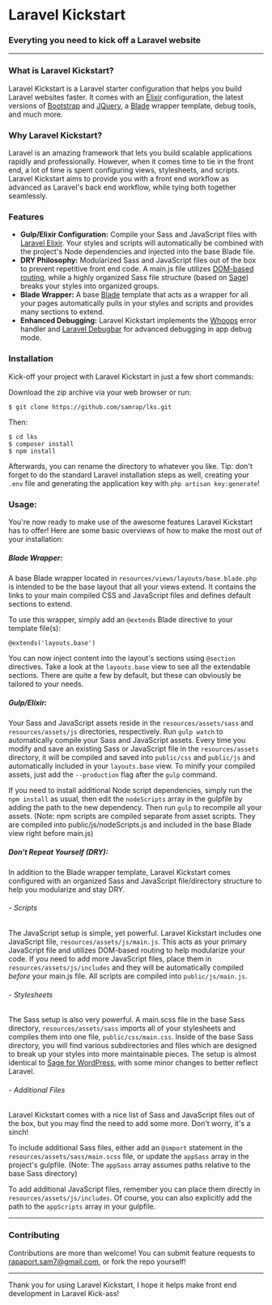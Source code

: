 # Laravel Kickstart
### Everyting you need to kick off a Laravel website
___________
### What is Laravel Kickstart?
Laravel Kickstart is a Laravel starter configuration that helps you build Laravel websites faster. It comes with an [Elixir](https://laravel.com/docs/5.1/elixir) configuration, the latest versions of [Bootstrap](http://getbootstrap.com) and [JQuery](https://jquery.com), a [Blade](https://laravel.com/docs/5.1/blade) wrapper template, debug tools, and much more.

### Why Laravel Kickstart?
Laravel is an amazing framework that lets you build scalable applications rapidly and professionally. However, when it comes time to tie in the front end, a lot of time is spent configuring views, stylesheets, and scripts. Laravel Kickstart aims to provide you with a front end workflow as advanced as Laravel's back end workflow, while tying both together seamlessly.

### Features
- **Gulp/Elixir Configuration:** Compile your Sass and JavaScript files with [Laravel Elixir](https://laravel.com/docs/5.1/elixir). Your styles and scripts will automatically be combined with the project's Node dependencies and injected into the base Blade file.
- **DRY Philosophy:** Modularized Sass and JavaScript files out of the box to prevent repetitive front end code. A main.js file utilizes [DOM-based routing](http://www.paulirish.com/2009/markup-based-unobtrusive-comprehensive-dom-ready-execution/), while a highly organized Sass file structure (based on [Sage](https://roots.io/sage/)) breaks your styles into organized groups.
- **Blade Wrapper:** A base [Blade](https://laravel.com/docs/5.1/blade) template that acts as a wrapper for all your pages automatically pulls in your styles and scripts and provides many sections to extend.
- **Enhanced Debugging:** Laravel Kickstart implements the [Whoops](https://github.com/filp/whoops) error handler and [Laravel Debugbar](https://github.com/barryvdh/laravel-debugbar) for advanced debugging in app debug mode.

### Installation
Kick-off your project with Laravel Kickstart in just a few short commands:

Download the zip archive via your web browser or run:
```
$ git clone https://github.com/samrap/lks.git
````
Then:
```
$ cd lks
$ composer install
$ npm install
```

Afterwards, you can rename the directory to whatever you like. Tip: don't forget to do the standard Laravel installation steps as well, creating your `.env` file and generating the application key with `php artisan key:generate`!

### Usage:
You're now ready to make use of the awesome features Laravel Kickstart has to offer! Here are some basic overviews of how to make the most out of your installation:
##### Blade Wrapper:
A base Blade wrapper located in `resources/views/layouts/base.blade.php` is intended to be the base layout that all your views extend. It contains the links to your main compiled CSS and JavaScript files and defines default sections to extend.

To use this wrapper, simply add an `@extends` Blade directive to your template file(s):
```
@extends('layouts.base')
```
You can now inject content into the layout's sections using `@section` directives. Take a look at the `layouts.base` view to see all the extendable sections. There are quite a few by default, but these can obviously be tailored to your needs.
##### Gulp/Elixir:
Your Sass and JavaScript assets reside in the `resources/assets/sass` and `resources/assets/js` directories, respectively. Run `gulp watch` to automatically compile your Sass and JavaScript assets. Every time you modify and save an existing Sass or JavaScript file in the `resources/assets` directory, it will be compiled and saved into `public/css` and `public/js` and automatically included in your `layouts.base` view. To minify your compiled assets, just add the `--production` flag after the `gulp` command.

If you need to install additional Node script dependencies, simply run the `npm install` as usual, then edit the `nodeScripts` array in the gulpfile by adding the path to the new dependency. Then run `gulp` to recompile all your assets. (Note: npm scripts are compiled separate from asset scripts. They are compiled into public/js/nodeScripts.js and included in the base Blade view right before main.js)
##### Don't Repeat Yourself (DRY):
In addition to the Blade wrapper template, Laravel Kickstart comes configured with an organized Sass and JavaScript file/directory structure to help you modularize and stay DRY.

###### - Scripts
The JavaScript setup is simple, yet powerful. Laravel Kickstart includes one JavaScript file, `resources/assets/js/main.js`. This acts as your primary JavaScript file and utilizes DOM-based routing to help modularize your code. If you need to add more JavaScript files, place them in `resources/assets/js/includes` and they will be automatically compiled *before* your main.js file. All scripts are compiled into `public/js/main.js`.
###### - Stylesheets
The Sass setup is also very powerful. A main.scss file in the base Sass directory, `resources/assets/sass` imports all of your stylesheets and compiles them into one file, `public/css/main.css`. Inside of the base Sass directory, you will find various subdirectories and files which are designed to break up your styles into more maintainable pieces. The setup is almost identical to [Sage for WordPress](https://roots.io/sage/), with some minor changes to better reflect Laravel.
###### - Additional Files
Laravel Kickstart comes with a nice list of Sass and JavaScript files out of the box, but you may find the need to add some more. Don't worry, it's a sinch!

To include additional Sass files, either add an `@import` statement in the `resources/assets/sass/main.scss` file, or update the `appSass` array in the project's gulpfile. (Note: The `appSass` array assumes paths relative to the base Sass directory)

To add additional JavaScript files, remember you can place them directly in `resources/assets/js/includes`. Of course, you can also explicitly add the path to the `appScripts` array in your gulpfile.

----
### Contributing
Contributions are more than welcome! You can submit feature requests to [rapaport.sam7@gmail.com](mailto:rapaport.sam7@gmail.com), or fork the repo yourself!

----
Thank you for using Laravel Kickstart, I hope it helps make front end development in Laravel Kick-ass!

